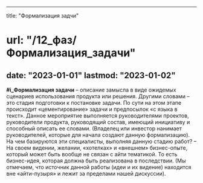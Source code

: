 
---
title: "Формализация задчи"
# url: "/12_фаз/Формализация_задачи"
date: "2023-01-01"
lastmod: "2023-01-02"
---

**#i_Формализация задачи** – описание замысла в виде ожидемых сценариев использования продукта или решения. Другими словами – это стадия подготовки к постановке задачи. По сути на этом этапе происходит «цементирование» задачи и предпосылок «с языка в текст». Данное мероприятие выполняется руководителями проектов, руководители продукта, руководящий состав, имеющий инициативу и способный описать ее словами. (Владелец или инвестор нанимает руководителей, которые для начала создают данную формализацию). На чем базируются эти специалисты, выполняя данную стадию работ? – На своем видении, желании, «хотелках» и «внешнем» бизнес-опыте, который может быть вообще не связан с айти тематикой. То есть бизнес-идея, которая должна быть реализована в последствии. (Мы отмечаем, что источник данной работы (идеи и их видение) находится вне «айти-пузыря» и лежит за пределами нашей дискуссии). 